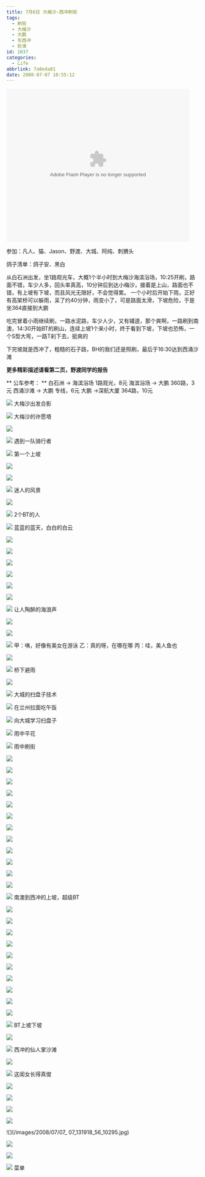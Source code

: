 ```yaml
---
title: 7月6日 大梅沙-西冲刷街
tags:
  - 刷街
  - 大梅沙
  - 大鹏
  - 东西冲
  - 轮滑
id: 1037
categories:
  - Life
abbrlink: 7a0eda81
date: 2008-07-07 10:55:12
---
```


<object classid="clsid:D27CDB6E-AE6D-11cf-96B8-444553540000" codebase="http://download.macromedia.com/pub/shockwave/cabs/flash/swflash.cab#version=6,0,29,0" width="480" height="400"><param name="movie" value="http://player.youku.com/player.php/sid/XMzQxNDk3MjA=/v.swf"><param name="quality" value="high"><param name="play" value="true"><embed src="http://player.youku.com/player.php/sid/XMzQxNDk3MjA=/v.swf" quality="high" pluginspage="http://www.macromedia.com/go/getflashplayer" type="application/x-shockwave-flash" width="480" height="400" play="true"></embed></object>

参加：凡人、猫、Jason、野渡、大城、阿纯、刺猬头

鸽子清单：鸽子安、黑白

从白石洲出发，坐1路观光车，大概1个半小时到大梅沙海滨浴场，10:25开刷，路面不错，车少人多，回头率真高，10分钟后到达小梅沙，接着是上山，路面也不错，有上坡有下坡，而且风光无限好，不会觉得累。
一个小时后开始下雨，正好有高架桥可以躲雨，呆了约40分钟，雨变小了，可是路面太滑，下坡危险，于是坐364直接到大鹏

吃完冒着小雨继续刷，一路水泥路，车少人少，又有辅道，那个爽啊，一路刷到南澳，14:30开始BT的刷山，连续上坡1个来小时，终于看到下坡，下坡也恐怖，一个S型大弯，一路T刹下去，挺爽的

下完坡就是西冲了，粗糙的石子路，BH的我们还是照刷，最后于16:30达到西涌沙滩
<!--more-->
**更多精彩描述请看第二页，野渡同学的报告**

** 公车参考： **
白石洲 -> 海滨浴场   1路观光，8元
海滨浴场 -> 大鹏     360路，3元
西涌沙滩 -> 大鹏     专线，6元
大鹏 ->深航大厦      364路，10元

![](/images/2008/07/07_07_131918_10234.jpg)
大梅沙出发合影

![](/images/2008/07/07_07_131918_60_10235.jpg)
大梅沙的许愿塔

![](/images/2008/07/07_07_131918_61_10236.jpg)

![](/images/2008/07/07_07_131918_62_10237.jpg)
遇到一队骑行者

![](/images/2008/07/07_07_131918_0_10238.jpg)
第一个上坡

![](/images/2008/07/07_07_131918_63_10239.jpg)

![](/images/2008/07/07_07_131918_64_10240.jpg)

![](/images/2008/07/07_07_131918_1_10241.jpg)
迷人的风景

![](/images/2008/07/07_07_131918_2_10242.jpg)

![](/images/2008/07/07_07_131918_3_10243.jpg)
2个BT的人

![](/images/2008/07/07_07_131918_4_10244.jpg)
蓝蓝的蓝天，白白的白云

![](/images/2008/07/07_07_131918_5_10245.jpg)

![](/images/2008/07/07_07_131918_6_10246.jpg)

![](/images/2008/07/07_07_131918_7_10247.jpg)

![](/images/2008/07/07_07_131918_8_10248.jpg)

![](/images/2008/07/07_07_131918_9_10249.jpg)

![](/images/2008/07/07_07_131918_10_10250.jpg)

![](/images/2008/07/07_07_131918_11_10251.jpg)
让人陶醉的海浪声

![](/images/2008/07/07_07_131918_12_10252.jpg)

![](/images/2008/07/07_07_131918_13_10253.jpg)

![](/images/2008/07/07_07_131918_14_10254.jpg)
甲：咦，好像有美女在游泳
乙：真的呀，在哪在哪
丙：哇，美人鱼也

![](/images/2008/07/07_07_131918_15_10255.jpg)

![](/images/2008/07/07_07_131918_16_10256.jpg)
桥下避雨

![](/images/2008/07/07_07_131918_17_10257.jpg)

![](/images/2008/07/07_07_131918_18_10258.jpg)
大城的扫盘子技术

![](/images/2008/07/07_07_131918_19_10259.jpg)
在兰州拉面吃午饭

![](/images/2008/07/07_07_131918_20_10260.jpg)
向大城学习扫盘子

![](/images/2008/07/07_07_131918_21_10261.jpg)
雨中平花

![](/images/2008/07/07_07_131918_23_10262.jpg)
雨中刷街

![](/images/2008/07/07_07_131918_24_10263.jpg)

![](/images/2008/07/07_07_131918_25_10264.jpg)

![](/images/2008/07/07_07_131918_26_10265.jpg)

![](/images/2008/07/07_07_131918_27_10266.jpg)

![](/images/2008/07/07_07_131918_28_10267.jpg)

![](/images/2008/07/07_07_131918_29_10268.jpg)

![](/images/2008/07/07_07_131918_30_10269.jpg)

![](/images/2008/07/07_07_131918_31_10270.jpg)

![](/images/2008/07/07_07_131918_32_10271.jpg)

![](/images/2008/07/07_07_131918_33_10272.jpg)

![](/images/2008/07/07_07_131918_34_10273.jpg)

![](/images/2008/07/07_07_131918_35_10274.jpg)

![](/images/2008/07/07_07_131918_36_10275.jpg)
南澳到西冲的上坡，超级BT

![](/images/2008/07/07_07_131918_37_10276.jpg)

![](/images/2008/07/07_07_131918_38_10277.jpg)

![](/images/2008/07/07_07_131918_39_10278.jpg)

![](/images/2008/07/07_07_131918_40_10279.jpg)

![](/images/2008/07/07_07_131918_41_10280.jpg)

![](/images/2008/07/07_07_131918_42_10281.jpg)

![](/images/2008/07/07_07_131918_43_10282.jpg)

![](/images/2008/07/07_07_131918_44_10283.jpg)

![](/images/2008/07/07_07_131918_45_10284.jpg)

![](/images/2008/07/07_07_131918_46_10285.jpg)

![](/images/2008/07/07_07_131918_47_10286.jpg)
BT上坡下坡

![](/images/2008/07/07_07_131918_48_10287.jpg)

![](/images/2008/07/07_07_131918_49_10288.jpg)
西冲的仙人掌沙滩

![](/images/2008/07/07_07_131918_50_10289.jpg)

![](/images/2008/07/07_07_131918_51_10290.jpg)
这闺女长得真俊

![](/images/2008/07/07_07_131918_52_10291.jpg)

![](/images/2008/07/07_07_131918_53_10292.jpg)

![](/images/2008/07/07_07_131918_54_10293.jpg)

![](/images/2008/07/07_07_131918_55_10294.jpg)

![](/images/2008/07/07_
07_131918_56_10295.jpg)

![](/images/2008/07/07_07_131918_57_10296.jpg)

![](/images/2008/07/07_07_131918_58_10297.jpg)

![](/images/2008/07/07_07_131918_59_10298.jpg)
菜单